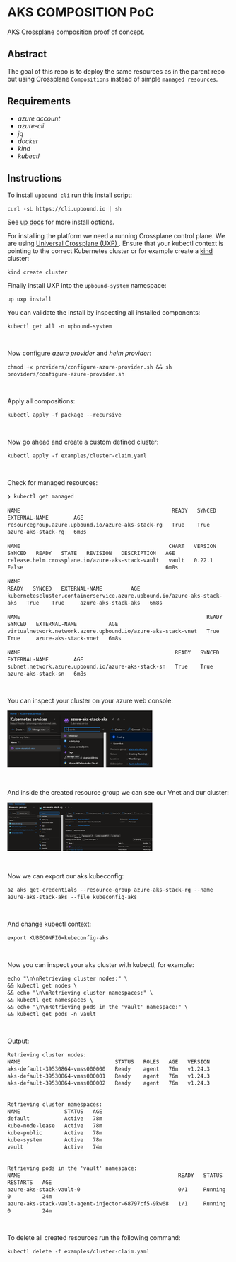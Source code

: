 # AKS COMPOSITION PoC

AKS Crossplane composition proof of concept.


## Abstract
The goal of this repo is to deploy the same resources as in the parent repo but using Crossplane `Compositions` instead of simple `managed resources`.

## Requirements
- *azure account*
- *azure-cli*
- *jq*
- *docker*
- *kind*
- *kubectl*

## Instructions
To install `upbound cli` run this install script:  
```console
curl -sL https://cli.upbound.io | sh
```

See [up docs](https://docs.upbound.io/cli/) for more install options.
<br/>

For installing the platform we need a running Crossplane control plane. We are
using [Universal Crossplane (UXP)
](https://github.com/upbound/universal-crossplane). Ensure that your kubectl
context is pointing to the correct Kubernetes cluster or for example create a
[kind](https://kind.sigs.k8s.io) cluster:

```console
kind create cluster
```

Finally install UXP into the `upbound-system` namespace:

```console
up uxp install
```

You can validate the install by inspecting all installed components:

```console
kubectl get all -n upbound-system
```

<br/>


Now configure *azure provider* and *helm provider*:  
```console
chmod +x providers/configure-azure-provider.sh && sh providers/configure-azure-provider.sh
```

<br/>

Apply all compositions:  
```console
kubectl apply -f package --recursive 
```

<br/>


Now go ahead and create a custom defined cluster:  
```console
kubectl apply -f examples/cluster-claim.yaml
```

<br/>

Check for managed resources:  
```console
❯ kubectl get managed

NAME                                                READY   SYNCED   EXTERNAL-NAME        AGE
resourcegroup.azure.upbound.io/azure-aks-stack-rg   True    True     azure-aks-stack-rg   6m8s

NAME                                               CHART   VERSION   SYNCED   READY   STATE   REVISION   DESCRIPTION   AGE
release.helm.crossplane.io/azure-aks-stack-vault   vault   0.22.1    False                                             6m8s

NAME                                                                      READY   SYNCED   EXTERNAL-NAME         AGE
kubernetescluster.containerservice.azure.upbound.io/azure-aks-stack-aks   True    True     azure-aks-stack-aks   6m8s

NAME                                                           READY   SYNCED   EXTERNAL-NAME          AGE
virtualnetwork.network.azure.upbound.io/azure-aks-stack-vnet   True    True     azure-aks-stack-vnet   6m8s

NAME                                                 READY   SYNCED   EXTERNAL-NAME        AGE
subnet.network.azure.upbound.io/azure-aks-stack-sn   True    True     azure-aks-stack-sn   6m8s
```

<br/>

You can inspect your cluster on your azure web console:  
<div style="width: 65%; height: 65%">

  ![](images/aks.png)
  
</div>
<br/>

And inside the created resource group we can see our Vnet and our cluster:  
<div style="width: 65%; height: 65%">

  ![](images/rc.png)
  
</div>
<br/>




Now we can export our aks kubeconfig:  
```console
az aks get-credentials --resource-group azure-aks-stack-rg --name azure-aks-stack-aks --file kubeconfig-aks
```

<br/>

And change kubectl context:  
```console
export KUBECONFIG=kubeconfig-aks
```

<br/>

Now you can inspect your aks cluster with kubectl, for example:  
```console
echo "\n\nRetrieving cluster nodes:" \
&& kubectl get nodes \
&& echo "\n\nRetrieving cluster namespaces:" \
&& kubectl get namespaces \
&& echo "\n\nRetrieving pods in the 'vault' namespace:" \
&& kubectl get pods -n vault
```

<br/>

Output:  
```console
Retrieving cluster nodes:
NAME                              STATUS   ROLES   AGE   VERSION
aks-default-39530864-vmss000000   Ready    agent   76m   v1.24.3
aks-default-39530864-vmss000001   Ready    agent   76m   v1.24.3
aks-default-39530864-vmss000002   Ready    agent   76m   v1.24.3


Retrieving cluster namespaces:
NAME              STATUS   AGE
default           Active   78m
kube-node-lease   Active   78m
kube-public       Active   78m
kube-system       Active   78m
vault             Active   74m


Retrieving pods in the 'vault' namespace:
NAME                                                  READY   STATUS    RESTARTS   AGE
azure-aks-stack-vault-0                               0/1     Running   0          24m
azure-aks-stack-vault-agent-injector-68797cf5-9kw68   1/1     Running   0          24m
```

<br/>

To delete all created resources run the following command:  
```console
kubectl delete -f examples/cluster-claim.yaml
```

<br/>










